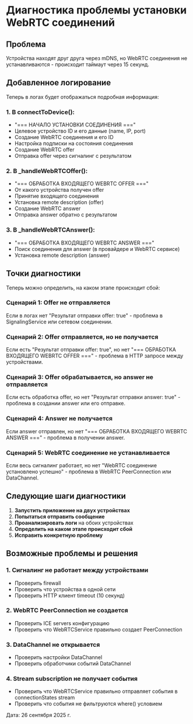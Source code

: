 # Диагностика проблемы установки WebRTC соединений

## Проблема
Устройства находят друг друга через mDNS, но WebRTC соединения не устанавливаются - происходит таймаут через 15 секунд.

## Добавленное логирование

Теперь в логах будет отображаться подробная информация:

### 1. В connectToDevice():
- "=== НАЧАЛО УСТАНОВКИ СОЕДИНЕНИЯ ==="
- Целевое устройство ID и его данные (name, IP, port)
- Создание WebRTC соединения и его ID
- Настройка подписки на состояния соединения
- Создание WebRTC offer
- Отправка offer через сигналинг с результатом

### 2. В _handleWebRTCOffer():
- "=== ОБРАБОТКА ВХОДЯЩЕГО WEBRTC OFFER ==="
- От какого устройства получен offer
- Принятие входящего соединения 
- Установка remote description (offer)
- Создание WebRTC answer
- Отправка answer обратно с результатом

### 3. В _handleWebRTCAnswer():
- "=== ОБРАБОТКА ВХОДЯЩЕГО WEBRTC ANSWER ==="
- Поиск соединения для answer (в провайдере и WebRTC сервисе)
- Установка remote description (answer)

## Точки диагностики

Теперь можно определить, на каком этапе происходит сбой:

### Сценарий 1: Offer не отправляется
Если в логах нет "Результат отправки offer: true" - проблема в SignalingService или сетевом соединении.

### Сценарий 2: Offer отправляется, но не получается
Если есть "Результат отправки offer: true", но нет "=== ОБРАБОТКА ВХОДЯЩЕГО WEBRTC OFFER ===" - проблема в HTTP запросе между устройствами.

### Сценарий 3: Offer обрабатывается, но answer не отправляется
Если есть обработка offer, но нет "Результат отправки answer: true" - проблема в создании answer или его отправке.

### Сценарий 4: Answer не получается
Если answer отправлен, но нет "=== ОБРАБОТКА ВХОДЯЩЕГО WEBRTC ANSWER ===" - проблема в получении answer.

### Сценарий 5: WebRTC соединение не устанавливается
Если весь сигналинг работает, но нет "WebRTC соединение установлено успешно" - проблема в WebRTC PeerConnection или DataChannel.

## Следующие шаги диагностики

1. **Запустить приложение на двух устройствах**
2. **Попытаться отправить сообщение**
3. **Проанализировать логи** на обоих устройствах
4. **Определить на каком этапе происходит сбой**
5. **Исправить конкретную проблему**

## Возможные проблемы и решения

### 1. Сигналинг не работает между устройствами
- Проверить firewall
- Проверить что устройства в одной сети
- Проверить HTTP клиент timeout (10 секунд)

### 2. WebRTC PeerConnection не создается
- Проверить ICE servers конфигурацию
- Проверить что WebRTCService правильно создает PeerConnection

### 3. DataChannel не открывается
- Проверить настройки DataChannel
- Проверить обработчики событий DataChannel

### 4. Stream subscription не получает события
- Проверить что WebRTCService правильно отправляет события в connectionStates stream
- Проверить что события не фильтруются where() условием

Дата: 26 сентября 2025 г.